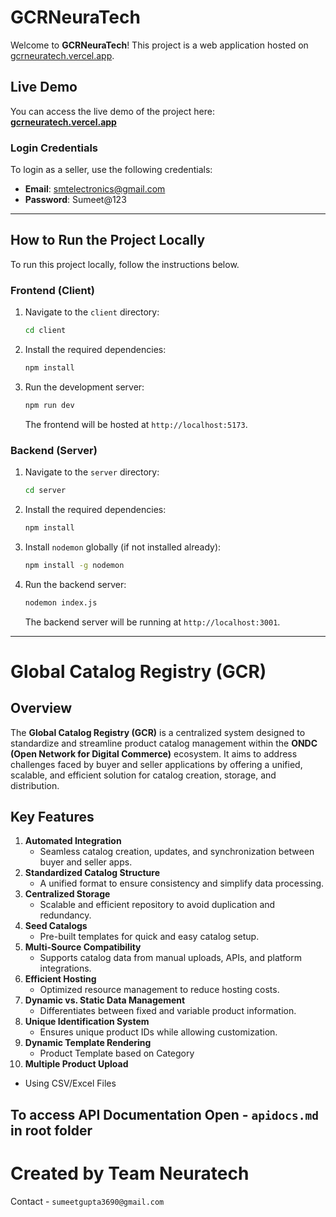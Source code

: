 
# GCRNeuraTech

Welcome to **GCRNeuraTech**! This project is a web application hosted on [gcrneuratech.vercel.app](https://gcrneuratech.vercel.app).

## Live Demo

You can access the live demo of the project here:  
**[gcrneuratech.vercel.app](https://gcrneuratech.vercel.app)**

### Login Credentials

To login as a seller, use the following credentials:

- **Email**: smtelectronics@gmail.com
- **Password**: Sumeet@123

---

## How to Run the Project Locally

To run this project locally, follow the instructions below.

### Frontend (Client)

1. Navigate to the `client` directory:
   ```bash
   cd client
   ```

2. Install the required dependencies:
   ```bash
   npm install
   ```

3. Run the development server:
   ```bash
   npm run dev
   ```

   The frontend will be hosted at `http://localhost:5173`.

### Backend (Server)

1. Navigate to the `server` directory:
   ```bash
   cd server
   ```

2. Install the required dependencies:
   ```bash
   npm install
   ```

3. Install `nodemon` globally (if not installed already):
   ```bash
   npm install -g nodemon
   ```

4. Run the backend server:
   ```bash
   nodemon index.js
   ```

   The backend server will be running at `http://localhost:3001`.

---

# Global Catalog Registry (GCR)

## Overview
The **Global Catalog Registry (GCR)** is a centralized system designed to standardize and streamline product catalog management within the **ONDC (Open Network for Digital Commerce)** ecosystem. It aims to address challenges faced by buyer and seller applications by offering a unified, scalable, and efficient solution for catalog creation, storage, and distribution.

## Key Features
1. **Automated Integration**  
   - Seamless catalog creation, updates, and synchronization between buyer and seller apps.
2. **Standardized Catalog Structure**  
   - A unified format to ensure consistency and simplify data processing.
3. **Centralized Storage**  
   - Scalable and efficient repository to avoid duplication and redundancy.
4. **Seed Catalogs**  
   - Pre-built templates for quick and easy catalog setup.
5. **Multi-Source Compatibility**  
   - Supports catalog data from manual uploads, APIs, and platform integrations.
6. **Efficient Hosting**  
   - Optimized resource management to reduce hosting costs.
7. **Dynamic vs. Static Data Management**  
   - Differentiates between fixed and variable product information.
8. **Unique Identification System**  
   - Ensures unique product IDs while allowing customization.
9. **Dynamic Template Rendering**  
   - Product Template based on Category
10. **Multiple Product Upload**  
   - Using CSV/Excel Files

## To access API Documentation Open - `apidocs.md` in root folder

# Created by Team Neuratech

Contact - `sumeetgupta3690@gmail.com`
